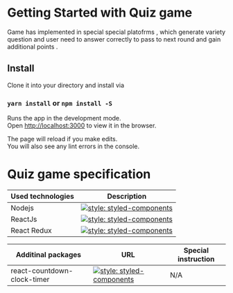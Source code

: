 # Getting Started with Quiz game

Game has implemented in special special platofrms , which generate variety question and user need to answer correctly to pass to next round and gain additional points .

## Install

Clone it into your directory and install via

### `yarn install` or `npm install -S`

Runs the app in the development mode.\
Open [http://localhost:3000](http://localhost:3000) to view it in the browser.

The page will reload if you make edits.\
You will also see any lint errors in the console.

# Quiz game specification

| Used technologies | Description |
| ----------- | ----------- |
| Nodejs | [![style: styled-components](https://img.shields.io/badge/Node-current-blue)](https://nodejs.org/) |
| ReactJs | [![style: styled-components](https://img.shields.io/badge/ReactJs-v17.0.1-blue)](https://reactjs.org/) |
| React Redux | [![style: styled-components](https://img.shields.io/badge/Redux-v7.2.2-blue)](https://redux.js.org//) |


| Additinal packages | URL | Special instruction |
| ----------- | ----------- | ----------- |
| react-countdown-clock-timer | [![style: styled-components](https://img.shields.io/badge/Countdown-v2.1.2-blue)](https://https://www.npmjs.com/package/react-countdown-clock-timer/) | N/A |

